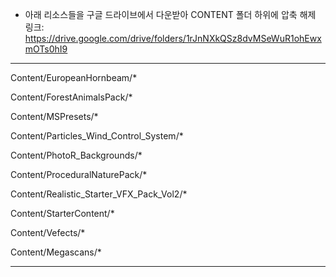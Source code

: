 - 아래 리소스들을 구글 드라이브에서 다운받아 CONTENT 폴더 하위에 압축 해제
링크: https://drive.google.com/drive/folders/1rJnNXkQSz8dvMSeWuR1ohEwxmOTs0hI9
---

Content/EuropeanHornbeam/*

Content/ForestAnimalsPack/*

Content/MSPresets/*

Content/Particles_Wind_Control_System/*

Content/PhotoR_Backgrounds/*

Content/ProceduralNaturePack/*

Content/Realistic_Starter_VFX_Pack_Vol2/*

Content/StarterContent/*

Content/Vefects/*

Content/Megascans/*

---

